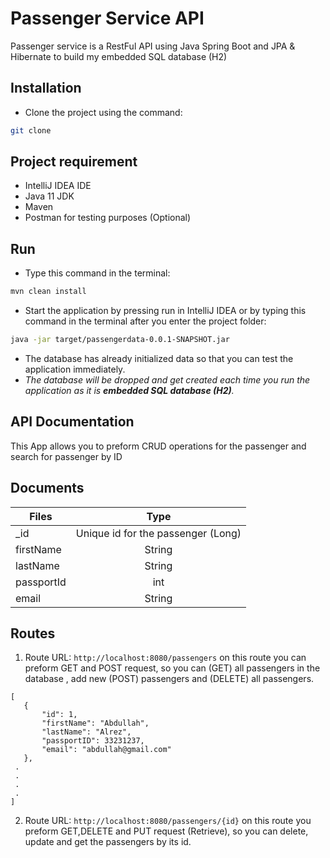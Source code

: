 # Passenger Service API 

Passenger service is a RestFul API using Java Spring Boot and JPA & Hibernate to build my embedded SQL database (H2)

## Installation

- Clone the project using the command:

```bash
git clone
```
## Project requirement 
- IntelliJ IDEA IDE
- Java 11 JDK 
- Maven
- Postman for testing purposes (Optional)

## Run
- Type this command in the terminal:
```bash
mvn clean install
```
- Start the application by pressing run in IntelliJ IDEA or by typing this command in the terminal after you enter the project folder:
```bash
java -jar target/passengerdata-0.0.1-SNAPSHOT.jar
```
- The database has already initialized data so that you can test the application immediately. 
- _The database will be dropped and get created each time you run the application as it is **embedded SQL database (H2)**._

## API Documentation

This App allows you to preform CRUD operations for the passenger and search for passenger by ID


## Documents

| Files  | Type |
| ------------- |:-------------:|
| _id      | Unique id for the passenger (Long)     |
| firstName      | String     |
| lastName      | String     |
| passportId      | int     |
| email      | String     |

## Routes

 1. Route URL: ```http://localhost:8080/passengers``` on this route you can preform GET and POST request, so you can (GET) all passengers in the database , add new (POST) passengers and (DELETE) all passengers.
 
 ```
 [
    {
        "id": 1,
        "firstName": "Abdullah",
        "lastName": "Alrez",
        "passportID": 33231237,
        "email": "abdullah@gmail.com"
    },
  .
  .
  .
  .
]
```
 
 2. Route URL: ```http://localhost:8080/passengers/{id}``` on this route you preform GET,DELETE and PUT request (Retrieve), so you can delete, update and get the passengers by its id.
 
 